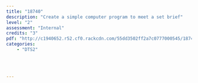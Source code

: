 ```yaml
---
title: "18740"
description: "Create a simple computer program to meet a set brief"
level: "2"
assessment: "Internal"
credits: "3"
pdf: "http://c1940652.r52.cf0.rackcdn.com/55dd3502ff2a7c0777000545/18740.pdf"
categories:
    - "DTS2"
    
    
    
    
---
```

